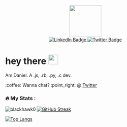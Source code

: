 <div id="header" align="center">
  <img src="https://media.giphy.com/media/M9gbBd9nbDrOTu1Mqx/giphy.gif" width="100"/>
  <div id="badges">
  <a href="https://www.linkedin.com/in/daniel-ngoya-404412175/">
    <img src="https://img.shields.io/badge/LinkedIn-blue?style=for-the-badge&logo=linkedin&logoColor=white" alt="LinkedIn Badge"/>
  </a>
  <a href="https://twitter.com/BlackHawk_254">
    <img src="https://img.shields.io/badge/Twitter-blue?style=for-the-badge&logo=twitter&logoColor=white" alt="Twitter Badge"/>
  </a>
</div>
  <img src="https://komarev.com/ghpvc/?username=BlackHawk0&style=flat-square&color=blue" alt=""/>
</div>
<h1>
  hey there
  <img src="https://media.giphy.com/media/hvRJCLFzcasrR4ia7z/giphy.gif" width="30px"/>
</h1>
<p> Am Daniel. A .js, .rb, .py, .c dev. </p>

<p> :coffee: Wanna chat? :point_right: @ <a href="https://twitter.com/BlackHawk_254">Twitter </a>
  
### :fire: My Stats :
<p><img align="left" src="https://github-readme-stats.vercel.app/api/top-langs?username=blackhawk0&show_icons=true&locale=en&layout=compact&theme=vision-friendly-dark" alt="blackhawk0" /></p>

[![GitHub Streak](http://github-readme-streak-stats.herokuapp.com?user=BlackHawk0&theme=dark&background=000000)](https://git.io/streak-stats)

[![Top Langs](https://github-readme-stats.vercel.app/api/top-langs/?username=BlackHawk0&layout=compact&theme=vision-friendly-dark)](https://github.com/anuraghazra/github-readme-stats)

